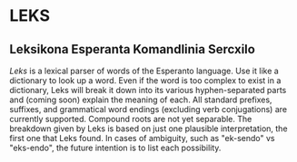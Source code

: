 # LEKS
## Leksikona Esperanta Komandlinia Sercxilo

_Leks_ is a lexical parser of words of the Esperanto language. Use it like a
dictionary to look up a word. Even if the word is too complex to exist in a
dictionary, Leks will break it down into its various hyphen-separated parts and
(coming soon) explain the meaning of each. All standard prefixes, suffixes, and
grammatical word endings (excluding verb conjugations) are currently supported.
Compound roots are not yet separable. The breakdown given by Leks is based on
just one plausible interpretation, the first one that Leks found. In cases of
ambiguity, such as "ek-sendo" vs "eks-endo", the future intention is to list
each possibility.
